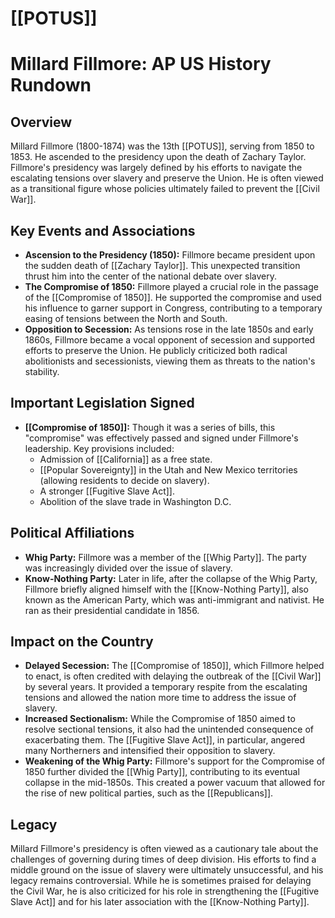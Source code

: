 # [[POTUS]]
# Millard Fillmore: AP US History Rundown
 
 ## Overview
 Millard Fillmore (1800-1874) was the 13th [[POTUS]], serving from 1850 to 1853. He ascended to the presidency upon the death of Zachary Taylor. Fillmore's presidency was largely defined by his efforts to navigate the escalating tensions over slavery and preserve the Union. He is often viewed as a transitional figure whose policies ultimately failed to prevent the [[Civil War]].
 
 ## Key Events and Associations
 *   **Ascension to the Presidency (1850):** Fillmore became president upon the sudden death of [[Zachary Taylor]]. This unexpected transition thrust him into the center of the national debate over slavery.
 *   **The Compromise of 1850:** Fillmore played a crucial role in the passage of the [[Compromise of 1850]]. He supported the compromise and used his influence to garner support in Congress, contributing to a temporary easing of tensions between the North and South.
 *   **Opposition to Secession:** As tensions rose in the late 1850s and early 1860s, Fillmore became a vocal opponent of secession and supported efforts to preserve the Union. He publicly criticized both radical abolitionists and secessionists, viewing them as threats to the nation's stability.
 
 ## Important Legislation Signed
 *   **[[Compromise of 1850]]:** Though it was a series of bills, this "compromise" was effectively passed and signed under Fillmore's leadership. Key provisions included:
     *   Admission of [[California]] as a free state.
     *   [[Popular Sovereignty]] in the Utah and New Mexico territories (allowing residents to decide on slavery).
     *   A stronger [[Fugitive Slave Act]].
     *   Abolition of the slave trade in Washington D.C.
 
 ## Political Affiliations
 *   **Whig Party:** Fillmore was a member of the [[Whig Party]]. The party was increasingly divided over the issue of slavery.
 *   **Know-Nothing Party:** Later in life, after the collapse of the Whig Party, Fillmore briefly aligned himself with the [[Know-Nothing Party]], also known as the American Party, which was anti-immigrant and nativist. He ran as their presidential candidate in 1856.
 
 ## Impact on the Country
 *   **Delayed Secession:** The [[Compromise of 1850]], which Fillmore helped to enact, is often credited with delaying the outbreak of the [[Civil War]] by several years. It provided a temporary respite from the escalating tensions and allowed the nation more time to address the issue of slavery.
 *   **Increased Sectionalism:** While the Compromise of 1850 aimed to resolve sectional tensions, it also had the unintended consequence of exacerbating them. The [[Fugitive Slave Act]], in particular, angered many Northerners and intensified their opposition to slavery.
 *   **Weakening of the Whig Party:** Fillmore's support for the Compromise of 1850 further divided the [[Whig Party]], contributing to its eventual collapse in the mid-1850s. This created a power vacuum that allowed for the rise of new political parties, such as the [[Republicans]].
 
 ## Legacy
 Millard Fillmore's presidency is often viewed as a cautionary tale about the challenges of governing during times of deep division. His efforts to find a middle ground on the issue of slavery were ultimately unsuccessful, and his legacy remains controversial. While he is sometimes praised for delaying the Civil War, he is also criticized for his role in strengthening the [[Fugitive Slave Act]] and for his later association with the [[Know-Nothing Party]].
